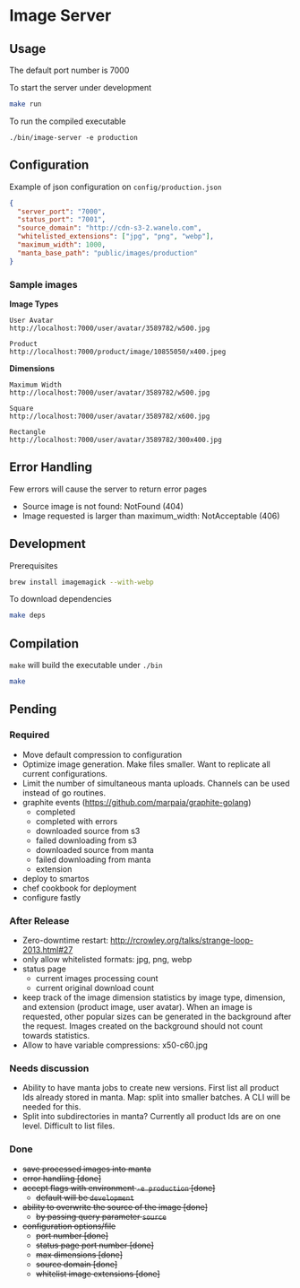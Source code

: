# Image Server

## Usage

The default port number is 7000

To start the server under development
```bash
make run
```

To run the compiled executable
```
./bin/image-server -e production
```

## Configuration

Example of json configuration on `config/production.json`
```json
{
  "server_port": "7000",
  "status_port": "7001",
  "source_domain": "http://cdn-s3-2.wanelo.com",
  "whitelisted_extensions": ["jpg", "png", "webp"],
  "maximum_width": 1000,
  "manta_base_path": "public/images/production"
}

```

### Sample images

**Image Types**

    User Avatar
    http://localhost:7000/user/avatar/3589782/w500.jpg

    Product
    http://localhost:7000/product/image/10855050/x400.jpeg


**Dimensions**

    Maximum Width
    http://localhost:7000/user/avatar/3589782/w500.jpg

    Square
    http://localhost:7000/user/avatar/3589782/x600.jpg

    Rectangle
    http://localhost:7000/user/avatar/3589782/300x400.jpg

## Error Handling

Few errors will cause the server to return error pages

- Source image is not found: NotFound (404)
- Image requested is larger than maximum_width: NotAcceptable (406)

## Development

Prerequisites

```bash
brew install imagemagick --with-webp
```

To download dependencies
```bash
make deps
```

## Compilation

`make` will build the executable under `./bin`
```bash
make
```

## Pending

### Required

- Move default compression to configuration
- Optimize image generation. Make files smaller. Want to replicate all current configurations.
- Limit the number of simultaneous manta uploads. Channels can be used instead of go routines.
- graphite events (https://github.com/marpaia/graphite-golang)
  - completed
  - completed with errors
  - downloaded source from s3
  - failed downloading from s3
  - downloaded source from manta
  - failed downloading from manta
  - extension
- deploy to smartos
- chef cookbook for deployment
- configure fastly

### After Release

- Zero-downtime restart: http://rcrowley.org/talks/strange-loop-2013.html#27
- only allow whitelisted formats: jpg, png, webp
- status page
  - current images processing count
  - current original download count
- keep track of the image dimension statistics by image type, dimension, and extension (product image, user avatar). When an image is requested, other popular sizes can be generated in the background after the request. Images created on the background should not count towards statistics.
- Allow to have variable compressions: x50-c60.jpg

### Needs discussion

- Ability to have manta jobs to create new versions. First list all product Ids already stored in manta. Map: split into smaller batches. A CLI will be needed for this. 
- Split into subdirectories in manta? Currently all product Ids are on one level. Difficult to list files.

### Done
- ~~save processed images into manta~~
- ~~error handling [done]~~
- ~~accept flags with environment `-e production` [done]~~
  - ~~default will be `development`~~
- ~~ability to overwrite the source of the image [done]~~
  - ~~by passing query parameter `source`~~
- ~~configuration options/file~~
  - ~~port number [done]~~
  - ~~status page port number [done]~~
  - ~~max dimensions [done]~~
  - ~~source domain [done]~~
  - ~~whitelist image extensions [done]~~